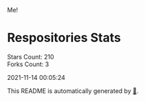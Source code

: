 Me!

# Respositories Stats
Stars Count: 210  
Forks Count: 3

2021-11-14 00:05:24  

This README is automatically generated by [🐰](https://github.com/rnitta/rnitta).
